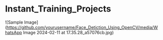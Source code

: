 # Instant_Training_Projects



![Sample Image](https://github.com/yourusername/Face_Detiction_Using_OpenCV/media/WhatsApp Image 2024-02-11 at 17.35.28_a57076cb.jpg)
